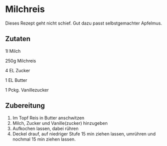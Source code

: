 # Milchreis

Dieses Rezept geht nicht schief. Gut dazu passt selbstgemachter Apfelmus.

## Zutaten

1l Milch

250g Milchreis

4 EL Zucker 

1 EL Butter

1 Pckg. Vanillezucker

## Zubereitung

1. Im Topf Reis in Butter anschwitzen
2. Milch, Zucker und Vanille(zucker) hinzugeben
3. Aufkochen lassen, dabei rühren
4. Deckel drauf, auf niedriger Stufe 15 min ziehen lassen, umrühren und nochmal 15 min ziehen lassen.